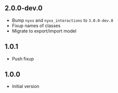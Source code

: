 ## 2.0.0-dev.0

- Bump `nyxx` and `nyxx_interactions`  to `3.0.0-dev.0`
- Fixup names of classes
- Migrate to export/import model

## 1.0.1

- Push fixup

## 1.0.0

- Initial version

